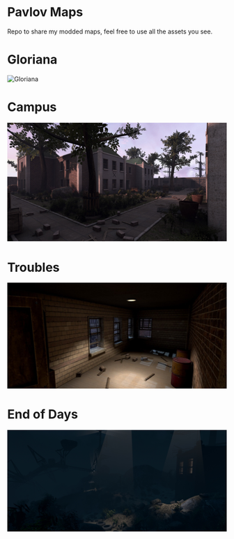 # Pavlov Maps

Repo to share my modded maps, feel free to use all the assets you see.

# Gloriana
![Gloriana](images/endofdays.png)
# Campus
![Campus](images/campus.jpg)
# Troubles
![Troubles](images/troubles.jpg)
# End of Days
![End of Days](images/endofdays.jpg)
